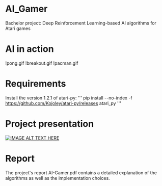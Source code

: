 # AI_Gamer
Bachelor project: Deep Reinforcement Learning-based AI algorithms for Atari games

# AI in action 
!pong.gif
!breakout.gif
!pacman.gif

# Requirements
Install the version 1.2.1 of atari-py: 
'''
pip install --no-index -f https://github.com/Kojoley/atari-py/releases atari_py
'''

# Project presentation
[![IMAGE ALT TEXT HERE](https://imgur.com/biAiR9L.png)](https://www.youtube.com/watch?v=eeM2Rdbufco)

# Report
The project's report AI-Gamer.pdf contains a detailed explanation of the algorithms as well as the implementation choices.
